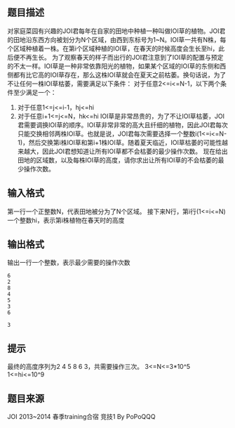 


## 题目描述
对家庭菜园有兴趣的JOI君每年在自家的田地中种植一种叫做IOI草的植物。JOI君的田地沿东西方向被划分为N个区域，由西到东标号为1~N。IOI草一共有N株，每个区域种植着一株。在第i个区域种植的IOI草，在春天的时候高度会生长至hi，此后便不再生长。
为了观察春天的样子而出行的JOI君注意到了IOI草的配置与预定的不太一样。IOI草是一种非常依靠阳光的植物，如果某个区域的IOI草的东侧和西侧都有比它高的IOI草存在，那么这株IOI草就会在夏天之前枯萎。换句话说，为了不让任何一株IOI草枯萎，需要满足以下条件：
对于任意2<=i<=N-1，以下两个条件至少满足一个：
1.	对于任意1<=j<=i-1，hj<=hi
2.	对于任意i+1<=j<=N，hk<=hi
IOI草是非常昂贵的，为了不让IOI草枯萎，JOI君需要调换IOI草的顺序。IOI草非常非常的高大且纤细的植物，因此JOI君每次只能交换相邻两株IOI草。也就是说，JOI君每次需要选择一个整数i(1<=i<=N-1)，然后交换第i株IOI草和第i+1株IOI草。随着夏天临近，IOI草枯萎的可能性越来越大，因此JOI君想知道让所有IOI草都不会枯萎的最少操作次数。
现在给出田地的区域数，以及每株IOI草的高度，请你求出让所有IOI草的不会枯萎的最少操作次数。
## 输入格式
第一行一个正整数N，代表田地被分为了N个区域。
接下来N行，第i行(1<=i<=N)一个整数hi，表示第i株植物在春天时的高度
## 输出格式
输出一行一个整数，表示最少需要的操作次数

```input1
6
2
8
4
5
3
6

```

```output1
3
```

## 提示
最终的高度序列为2 4 5 8 6 3，共需要操作三次。
3<=N<=3*10^5
1<=hi<=10^9
## 题目来源
JOI 2013~2014 春季training合宿 竞技1 By PoPoQQQ


